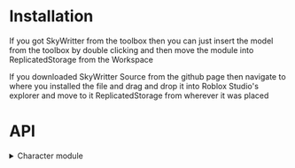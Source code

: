 # Installation
If you got SkyWritter from the toolbox then you can just insert the model from the toolbox by double clicking and then move the module into ReplicatedStorage from the Workspace

If you downloaded SkyWritter Source from the github page then navigate to where you installed the file and drag and drop it into Roblox Studio's explorer and move to it ReplicatedStorage from wherever it was placed

# API
<details><summary>Character module</summary>
<p>

<details><summary>ChangeSpeed</summary>
<p>
	SkyWritter.Character.ChangeSpeed changes the speed of the character to the value given
	
	Parameters: Character: Model, Speed: Number
</p>
</details>

<details><summary>ChangeJumpHeight</summary>
<p>
	SkyWritter.Character.ChangeJumpHeight changes the jump power of the character to the value given
	
	Parameters: Character: Model, Power: Number
</p>
</details>

<details><summary>Kill</summary>
<p>
	SkyWritter.Character.Kill changes the character's health to 0
	
	Parameters: Character: Model
</p>
</details>

<details><summary>ChangeHealth</summary>
<p>
	SkyWritter.Character.ChangeHealth increments/decrements the health of the character given by the amount given (Negative to heal positive to deal damage)
	
	Parameters: Character: Model, Amount: Number
</p>
</details>

<details><summary>Teleport</summary>
<p>
	SkyWritter.Character.Teleport moves the character given's posiiton to the value passed in
	
	Parameters: Character: Model, Position:Vector3
</p>
</details>
</p>
</details>

